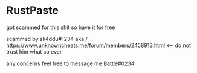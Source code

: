# RustPaste
got scammed for this shit so have it for free

scammed by sk4ddu#1234 aka / https://www.unknowncheats.me/forum/members/2458913.html <-- do not trust him what so ever


any concerns feel free to message me Battle#0234
